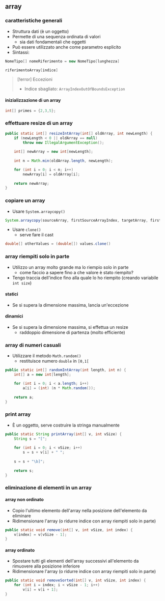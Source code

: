 ## array
### caratteristiche generali
- Struttura dati (è un oggetto)
- Permette di una sequenza ordinata di valori
	- sia dati fondamentali che oggetti
- Può essere utilizzato anche come parametro esplicito
- Sintassi:
```java
NomeTipo[] nomeRiferimento = new NomeTipo[lunghezza]

riferimentoArray[indice]
```

> [!error] Eccezioni
> - Indice sbagliato: ```ArrayIndexOutOfBoundsException```

#### inizializzazione di un array
```java
int[] primes = {2,3,5};
```

### effettuare resize di un array

```java
public static int[] resizeIntArray(int[] oldArray, int newLength) {
	if (newLength < 0 || oldArray == null) 
		throw new IllegalArgumentException();
	
	int[] newArray = new int[newLength];
	
	int n = Math.min(oldArray.length, newLength);

	for (int i = 0; i < n; i++)
		newArray[i] = oldArray[i];
		
	return newArray;
}
```

### copiare un array
- Usare ```System.arraycopy()```
```java
System.arraycopy(sourceArray, firstSourceArrayIndex, targetArray, firstTargetArrayIndex, numberOfValuesToCopy)
```

- Usare ```clone()```
	- serve fare il cast
```java
double[] otherValues = (double[]) values.clone()
```

### array riempiti solo in parte
- Utilizzo un array molto grande ma lo riempio solo in parte
	- come faccio a sapere fino a che valore è stato riempito?
- Tengo traccia dell'indice fino alla quale lo ho riempito (creando variabile ```int size```)

#### statici
- Se si supera la dimensione massima, lancia un'eccezione

#### dinamici
- Se si supera la dimensione massima, si effettua un resize
	- raddoppio dimensione di partenza (molto efficiente)

### array di numeri casuali
- Utilizzare il metodo ```Math.random()```
	- restituisce numero ```double``` in ```[0,1[```

```java
public static int[] randomIntArray(int length, int n) {
	int[] a = new int[length];

	for (int i = 0; i < a.length; i++)
		a[i] = (int) (n * Math.random());
		
	return a;
}
```

### print array
- È un oggetto, serve costruire la stringa manualmente
```java
public static String printArray(int[] v, int vSize) {
	String s = "[";
	
	for (int i = 0; i < vSize; i++)
		s = s + v[i] + " ";
		
	s = s + "\b]";
	
	return s;
}
```

### eliminazione di elementi in un array
#### array non ordinato
- Copio l'ultimo elemento dell'array nella posizione dell'elemento da eliminare
- Ridimensionare l'array (o ridurre indice con array riempiti solo in parte)

```java
public static void remove(int[] v, int vSize, int index) {
	v[index] = v[vSize - 1];
}
```

#### array ordinato
- Spostare tutti gli elementi dell'array successivi all'elemento da rimuovere alla posizione inferiore
- Ridimensionare l'array (o ridurre indice con array riempiti solo in parte)
```java
public static void removeSorted(int[] v, int vSize, int index) {
	for (int i = index; i < vSize - 1; i++)
		v[i] = v[i + 1];
}
```
